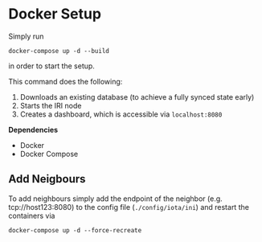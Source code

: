 # Docker Setup

Simply run

```
docker-compose up -d --build
```

in order to start the setup.

This command does the following:

1. Downloads an existing database (to achieve a fully synced state early)
2. Starts the IRI node
3. Creates a dashboard, which is accessible via `localhost:8080`

**Dependencies**

* Docker
* Docker Compose

## Add Neigbours

To add neighbours simply add the endpoint of the neighbor (e.g. tcp://host123:8080) to the config file (`./config/iota/ini`) and restart the containers via 

```docker-compose up -d --force-recreate```
